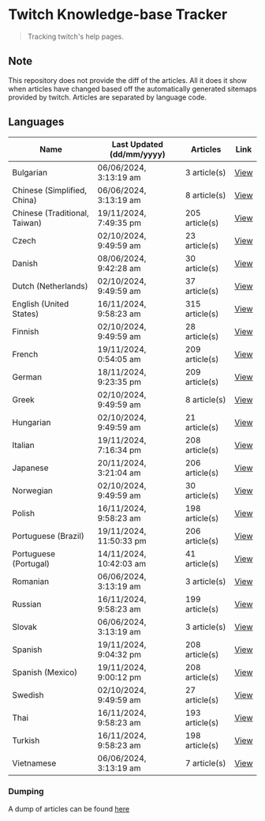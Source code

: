 # Twitch Knowledge-base Tracker
> Tracking twitch's help pages. 

## Note
This repository does not provide the diff of the articles. All it does it show when articles have changed based
off the automatically generated sitemaps provided by twitch. Articles are separated by language code.

## Languages

| Name                          | Last Updated (dd/mm/yyyy) | Articles       | Link                   |
|-------------------------------|---------------------------|----------------|------------------------|
| Bulgarian                     | 06/06/2024, 3:13:19 am    | 3 article(s)   | [View](docs/bg.md)     |
| Chinese (Simplified, China)   | 06/06/2024, 3:13:19 am    | 8 article(s)   | [View](docs/zh_CN.md)  |
| Chinese (Traditional, Taiwan) | 19/11/2024, 7:49:35 pm    | 205 article(s) | [View](docs/zh_TW.md)  |
| Czech                         | 02/10/2024, 9:49:59 am    | 23 article(s)  | [View](docs/cs.md)     |
| Danish                        | 08/06/2024, 9:42:28 am    | 30 article(s)  | [View](docs/da.md)     |
| Dutch (Netherlands)           | 02/10/2024, 9:49:59 am    | 37 article(s)  | [View](docs/nl_NL.md)  |
| English (United States)       | 16/11/2024, 9:58:23 am    | 315 article(s) | [View](docs/en_US.md)  |
| Finnish                       | 02/10/2024, 9:49:59 am    | 28 article(s)  | [View](docs/fi.md)     |
| French                        | 19/11/2024, 0:54:05 am    | 209 article(s) | [View](docs/fr.md)     |
| German                        | 18/11/2024, 9:23:35 pm    | 209 article(s) | [View](docs/de.md)     |
| Greek                         | 02/10/2024, 9:49:59 am    | 8 article(s)   | [View](docs/el.md)     |
| Hungarian                     | 02/10/2024, 9:49:59 am    | 21 article(s)  | [View](docs/hu.md)     |
| Italian                       | 19/11/2024, 7:16:34 pm    | 208 article(s) | [View](docs/it.md)     |
| Japanese                      | 20/11/2024, 3:21:04 am    | 206 article(s) | [View](docs/ja.md)     |
| Norwegian                     | 02/10/2024, 9:49:59 am    | 30 article(s)  | [View](docs/no.md)     |
| Polish                        | 16/11/2024, 9:58:23 am    | 198 article(s) | [View](docs/pl.md)     |
| Portuguese (Brazil)           | 19/11/2024, 11:50:33 pm   | 206 article(s) | [View](docs/pt_BR.md)  |
| Portuguese (Portugal)         | 14/11/2024, 10:42:03 am   | 41 article(s)  | [View](docs/pt_PT.md)  |
| Romanian                      | 06/06/2024, 3:13:19 am    | 3 article(s)   | [View](docs/ro.md)     |
| Russian                       | 16/11/2024, 9:58:23 am    | 199 article(s) | [View](docs/ru.md)     |
| Slovak                        | 06/06/2024, 3:13:19 am    | 3 article(s)   | [View](docs/sk.md)     |
| Spanish                       | 19/11/2024, 9:04:32 pm    | 208 article(s) | [View](docs/es.md)     |
| Spanish (Mexico)              | 19/11/2024, 9:00:12 pm    | 208 article(s) | [View](docs/es_MX.md)  |
| Swedish                       | 02/10/2024, 9:49:59 am    | 27 article(s)  | [View](docs/sv.md)     |
| Thai                          | 16/11/2024, 9:58:23 am    | 193 article(s) | [View](docs/th.md)     |
| Turkish                       | 16/11/2024, 9:58:23 am    | 198 article(s) | [View](docs/tr.md)     |
| Vietnamese                    | 06/06/2024, 3:13:19 am    | 7 article(s)   | [View](docs/vi.md)     |

### Dumping
A dump of articles can be found [here](docs/RAW.md)